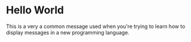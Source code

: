 # Hello World

This is a very a common message used when you're trying to learn how to display messages in a new programming language.